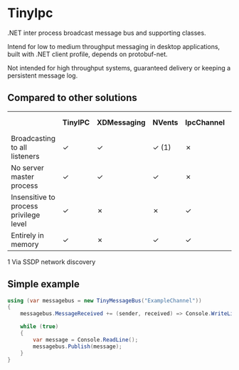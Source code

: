 # TinyIpc #

.NET inter process broadcast message bus and supporting classes.

Intend for low to medium throughput messaging in desktop applications, built with .NET client profile, depends on protobuf-net.

Not intended for high throughput systems, guaranteed delivery or keeping a persistent message log.

## Compared to other solutions ##

<table>
	<tr>
		<th></th>
		<th>TinyIPC</th>
		<th>XDMessaging</th>
		<th>NVents</th>
		<th>IpcChannel</th>
		<th>Named Pipes</th>
	</tr>
	<tr>
		<td>Broadcasting to all listeners</td>
		<td>&#x2713;</td>
		<td>&#x2713;</td>
		<td>&#x2713; (1)</td>
		<td>&#x2717;</td>
		<td>&#x2717;</td>
	</tr>
	<tr>
		<td>No server master process</td>
		<td>&#x2713;</td>
		<td>&#x2713;</td>
		<td>&#x2713;</td>
		<td>&#x2717;</td>
		<td>&#x2717;</td>
	</tr>
	<tr>
		<td>Insensitive to process privilege level</td>
		<td>&#x2713;</td>
		<td>&#x2717;</td>
		<td>&#x2717;</td>
		<td>&#x2713;</td>
		<td>&#x2713;</td>
	</tr>
	<tr>
		<td>Entirely in memory</td>
		<td>&#x2713;</td>
		<td>&#x2717;</td>
		<td>&#x2713;</td>
		<td>&#x2713;</td>
		<td>&#x2713;</td>
	</tr>
</table>

1 Via SSDP network discovery

## Simple example ##

```csharp
using (var messagebus = new TinyMessageBus("ExampleChannel"))
{
	messagebus.MessageReceived += (sender, received) => Console.WriteLine(received.Message);

	while (true)
	{
		var message = Console.ReadLine();
		messagebus.Publish(message);
	}
}
```

